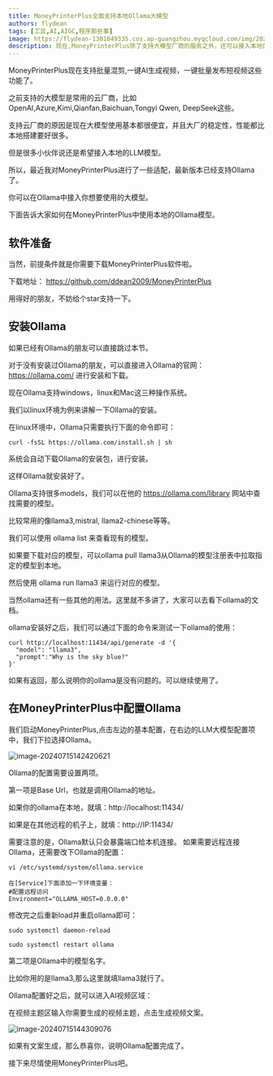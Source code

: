 ```yaml
---
title: MoneyPrinterPlus全面支持本地Ollama大模型
authors: flydean
tags: [工具,AI,AIGC,程序那些事]
image: https://flydean-1301049335.cos.ap-guangzhou.myqcloud.com/img/202407151424830.png
description: 现在,MoneyPrinterPlus除了支持大模型厂商的服务之外，还可以接入本地的Ollama大模型了。
---
```


MoneyPrinterPlus现在支持批量混剪,一键AI生成视频，一键批量发布短视频这些功能了。

之前支持的大模型是常用的云厂商，比如OpenAI,Azure,Kimi,Qianfan,Baichuan,Tongyi Qwen, DeepSeek这些。

支持云厂商的原因是现在大模型使用基本都很便宜，并且大厂的稳定性，性能都比本地搭建要好很多。

但是很多小伙伴说还是希望接入本地的LLM模型。

所以，最近我对MoneyPrinterPlus进行了一些适配，最新版本已经支持Ollama了。

你可以在Ollama中接入你想要使用的大模型。

下面告诉大家如何在MoneyPrinterPlus中使用本地的Ollama模型。

## 软件准备

当然，前提条件就是你需要下载MoneyPrinterPlus软件啦。 

下载地址： https://github.com/ddean2009/MoneyPrinterPlus

用得好的朋友，不妨给个star支持一下。

## 安装Ollama

如果已经有Ollama的朋友可以直接跳过本节。

对于没有安装过Ollama的朋友，可以直接进入Ollama的官网： https://ollama.com/ 进行安装和下载。

现在Ollama支持windows，linux和Mac这三种操作系统。

我们以linux环境为例来讲解一下Ollama的安装。

在linux环境中，Ollama只需要执行下面的命令即可：

```shell
curl -fsSL https://ollama.com/install.sh | sh
```

系统会自动下载Ollama的安装包，进行安装。



这样Ollama就安装好了。 

Ollama支持很多models，我们可以在他的 https://ollama.com/library 网站中查找需要的模型。

比较常用的像llama3,mistral, llama2-chinese等等。

我们可以使用 ollama list 来查看现有的模型。

如果要下载对应的模型，可以ollama pull llama3从Ollama的模型注册表中拉取指定的模型到本地。

然后使用 ollama run llama3 来运行对应的模型。

当然ollama还有一些其他的用法。这里就不多讲了，大家可以去看下ollama的文档。



ollama安装好之后，我们可以通过下面的命令来测试一下ollama的使用：

```shell
curl http://localhost:11434/api/generate -d '{
  "model": "llama3",
  "prompt":"Why is the sky blue?"
}'
```

如果有返回，那么说明你的ollama是没有问题的。可以继续使用了。

## 在MoneyPrinterPlus中配置Ollama

我们启动MoneyPrinterPlus,点击左边的基本配置，在右边的LLM大模型配置项中，我们下拉选择Ollama。



![image-20240715142420621](https://flydean-1301049335.cos.ap-guangzhou.myqcloud.com/img/202407151424830.png)



Ollama的配置需要设置两项。

第一项是Base Url，也就是调用Ollama的地址。

如果你的ollama在本地，就填：http://localhost:11434/

如果是在其他远程的机子上，就填：http://IP:11434/



需要注意的是，Ollama默认只会暴露端口给本机连接。
如果需要远程连接Ollama，还需要改下Ollama的配置：

```shell
vi /etc/systemd/system/ollama.service

在[Service]下面添加一下环境变量：
#配置远程访问
Environment="OLLAMA_HOST=0.0.0.0"
```

修改完之后重新load并重启ollama即可：

```shell
sudo systemctl daemon-reload 

sudo systemctl restart ollama
```



第二项是Ollama中的模型名字。

比如你用的是llama3,那么这里就填llama3就行了。



Ollama配置好之后，就可以进入AI视频区域：

在视频主题区输入你需要生成的视频主题，点击生成视频文案。



![image-20240715144309076](https://flydean-1301049335.cos.ap-guangzhou.myqcloud.com/img/202407151443554.png)



如果有文案生成，那么恭喜你，说明Ollama配置完成了。



接下来尽情使用MoneyPrinterPlus吧。



